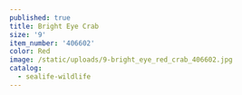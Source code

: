 ```yaml
---
published: true
title: Bright Eye Crab
size: '9'
item_number: '406602'
color: Red
image: /static/uploads/9-bright_eye_red_crab_406602.jpg
catalog:
  - sealife-wildlife
---
```


